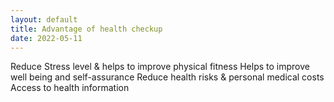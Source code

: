 ```yaml
---
layout: default
title: Advantage of health checkup
date: 2022-05-11
---
```


Reduce Stress level & helps to improve physical fitness Helps to improve well being and self-assurance Reduce health risks & personal medical costs Access to health information
       